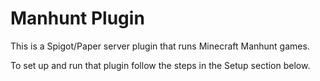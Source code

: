# Manhunt Plugin

This is a Spigot/Paper server plugin that runs Minecraft Manhunt games.

To set up and run that plugin follow the steps in the Setup section below.
